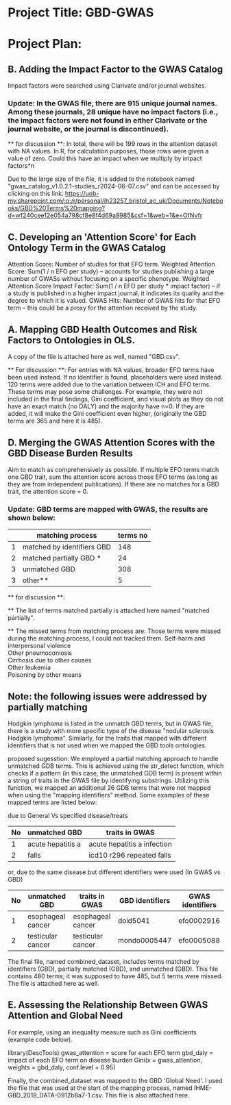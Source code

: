 # Project Title: GBD-GWAS

# Project Plan:


## B. Adding the Impact Factor to the GWAS Catalog
Impact factors were searched using Clarivate and/or journal websites.

### Update: In the GWAS file, there are 915 unique journal names. Among these journals, 28 unique have no impact factors (i.e., the impact factors were not found in either Clarivate or the journal website, or the journal is discontinued).
** for discussion **: In total, there will be 199 rows in the attention dataset with NA values. In R, for calculation purposes, those rows were given a value of zero. Could this have an impact when we multiply by impact factors*n

Due to the large size of the file, it is added to the notebook named "gwas_catalog_v1.0.2.1-studies_r2024-06-07.csv" and can be accessed by clicking on this link:
https://uob-my.sharepoint.com/:o:/r/personal/ih23257_bristol_ac_uk/Documents/Notebooks/GBD%20Terms%20mapping?d=wf240cee12e054a798cf8e8f4d69a8985&csf=1&web=1&e=OfNvfr


## C. Developing an 'Attention Score' for Each Ontology Term in the GWAS Catalog
Attention Score: Number of studies for that EFO term.
Weighted Attention Score: Sum(1 / n EFO per study) – accounts for studies publishing a large number of GWASs without focusing on a specific phenotype.
Weighted Attention Score Impact Factor: Sum(1 / n EFO per study * impact factor) – if a study is published in a higher impact journal, it indicates its quality and the degree to which it is valued.
GWAS Hits: Number of GWAS hits for that EFO term – this could be a proxy for the attention received by the study.


## A. Mapping GBD Health Outcomes and Risk Factors to Ontologies in OLS. 
A copy of the file is attached here as well, named "GBD.csv".

** For discussion **: For entries with NA values, broader EFO terms have been used instead. If no identifier is found, placeholders were used instead.
120 terms were added due to the variation between ICH and EFO terms. These terms may pose some challenges. For example, they were not included in the final findings, Gini coefficient, and visual plots as they do not have an exact match (no DALY) and the majority have n=0. If they are added, it will make the Gini coefficient even higher, (originally the GBD terms are 365 and here it is 485). 

## D. Merging the GWAS Attention Scores with the GBD Disease Burden Results
Aim to match as comprehensively as possible.
If multiple EFO terms match one GBD trait, sum the attention score across those EFO terms (as long as they are from independent publications).
If there are no matches for a GBD trait, the attention score = 0.

### Update: GBD terms are mapped with GWAS, the results are shown below:



|   | matching process           | terms no |
|---|--------------------------- | -----    |
| 1 | matched by identifiers GBD |   148    |
| 2 | matched partially GBD *    |   24     |
| 3 | unmatched GBD              |   308    |
| 3 | other**                    |   5      |

** for discussion **: 

** The list of terms matched partially is attached here named "matched partially". 

** The missed terms from matching process are: 
Those terms were missed during the matching process, I could not tracked them. 
Self-harm and interpersonal violence	
Other pneumoconiosis	
Cirrhosis due to other causes	
Other leukemia	
Poisoning by other means


## Note: the following issues were addressed by partially matching 
Hodgkin lymphoma is listed in the unmatch GBD terms, but in GWAS file, there is a study with more specific type of the disease "nodular sclerosis Hodgkin lymphoma". Similarly, for the traits that mapped with different identifiers that is not used when we mapped the GBD tools ontologies. 

proposed sugesstion: 
We employed a partial matching approach to handle unmatched GDB terms. This is achieved using the str_detect function, which checks if a pattern (in this case, the unmatched GDB term) is present within a string of traits in the GWAS file by identifying substrings. Utilizing this function, we mapped an additional 26 GDB terms that were not mapped when using the "mapping identifiers" method. Some examples of these mapped terms are listed below:

due to General Vs specified disease/treats

| No  | unmatched GBD       |     traits in GWAS           |
| --- | ------------------- | ---------------------------- |
| 1   | acute hepatitis a   | acute hepatitis a infection  |
| 2   | falls               | icd10 r296 repeated falls    |


or, due to the same disease but different identifiers were used (In GWAS vs GBD)

| No  | unmatched GBD            |   traits in GWAS   | GBD identifiers    | GWAS identifiers |
| --- | ------------------------ | ------------------ | -------------------| ---------------- |
| 1   | esophageal cancer        | esophageal cancer  | doid5041           | efo0002916       |
| 2   | testicular cancer        | testicular cancer  | mondo0005447       | efo0005088       |


The final file, named combined_dataset, includes terms matched by identifiers (GBD), partially matched (GBD), and unmatched (GBD). This file contains 480 terms; it was supposed to have 485, but 5 terms were missed. The file is attached here as well.




## E. Assessing the Relationship Between GWAS Attention and Global Need
For example, using an inequality measure such as Gini coefficients (example code below).

library(DescTools)
gwas_attention = score for each EFO term
gbd_daly = impact of each EFO term on disease burden
Gini(x = gwas_attention, weights = gbd_daly, conf.level = 0.95)

Finally, the combined_dataset was mapped to the GBD 'Global Need'. I used the file that was used at the start of the mapping process, named IHME-GBD_2019_DATA-0912b8a7-1.csv. This file is also attached here.



